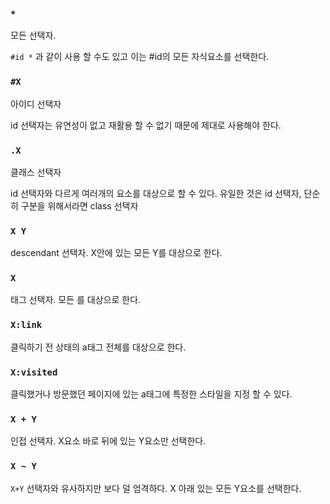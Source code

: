 ### `*`

모든 선택자. 

`#id *`  과 같이 사용 할 수도 있고 이는 #id의 모든 자식요소를 선택한다.

### `#X`

아이디 선택자 

id 선택자는 유연성이 없고 재활용 할 수 없기 때문에 제대로 사용해야 한다.

### `.X`

클래스 선택자

id 선택자와 다르게 여러개의 요소를 대상으로 할 수 있다. 유일한 것은 id 선택자, 단순히 구분을 위해서라면 class 선택자 

### `X Y`

descendant 선택자. X안에 있는 모든 Y를 대상으로 한다.

### `X`

태그 선택자. 모든 <X />를 대상으로 한다.

### `X:link`

클릭하기 전 상태의 a태그 전체를 대상으로 한다.

### `X:visited`

클릭했거나 방문했던 페이지에 있는 a태그에 특정한 스타일을 지정 할 수 있다.

### `X + Y`

인접 선택자. X요소 바로 뒤에 있는 Y요소만 선택한다.

### `X ~ Y`

`X+Y`  선택자와 유사하지만 보다 덜 엄격하다. X 아래 있는 모든 Y요소를 선택한다.
